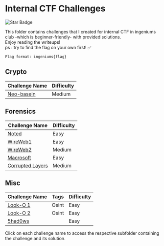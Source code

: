 # Internal CTF Challenges

<img src="https://img.shields.io/static/v1?label=%F0%9F%8C%9F&message=NiL0V3R&style=style=flat&color=BC4E99" alt="Star Badge"/>

This folder contains challenges that I created for internal CTF in ingeniums club -which is beginner-friendly- with provided solutions. <br>
Enjoy reading the writeups! <br>
ps : try to find the flag on your own first! ✅

`Flag format: ingeniums{flag} `



## Crypto

| Challenge Name | Difficulty |
| -------------- | ---------- |
| [Neo-basein](crypto/Neo-basein) | Medium |

## Forensics

| Challenge Name | Difficulty |
| -------------- | ---------- |
| [Noted](forensics/Noted) | Easy |
| [WireWeb1](forensics/WireWeb1) | Easy |
| [WireWeb2](forensics/WireWeb2) | Medium |
| [Macrosoft](forensics/Macrosoft) | Easy |
| [Corrupted Layers](forensics/Corrupted-layers%20) | Medium |

## Misc

| Challenge Name | Tags | Difficulty |
| -------------- | ---- | ---------- |
| [Look-O 1](Misc/Look-O%201) | Osint | Easy |
| [Look-O 2](Misc/Look-O%202) | Osint | Easy |
| [5had0ws](Misc/5had0ws) | | Easy |

Click on each challenge name to access the respective subfolder containing the challenge and its solution.
